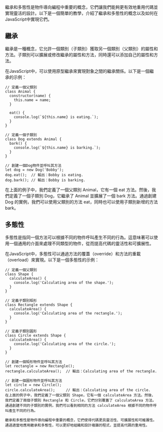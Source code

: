 繼承和多態性是物件導向編程中重要的概念，它們讓我們能夠更有效地重用代碼並實現靈活的設計。以下是一個簡單的教學，介紹了繼承和多態性的概念以及如何在JavaScript中實現它們。
## 繼承
繼承是一種概念，它允許一個類別（子類別）獲取另一個類別（父類別）的屬性和方法。子類別可以擴展或修改繼承的屬性和方法，同時還可以添加自己的屬性和方法。

在JavaScript中，可以使用原型繼承來實現對象之間的繼承關係。以下是一個繼承的示例：
```
// 定義一個父類別
class Animal {
  constructor(name) {
    this.name = name;
  }

  eat() {
    console.log(`${this.name} is eating.`);
  }
}

// 定義一個子類別
class Dog extends Animal {
  bark() {
    console.log(`${this.name} is barking.`);
  }
}

// 創建一個Dog物件並呼叫其方法
let dog = new Dog('Bobby');
dog.eat();  // 輸出：Bobby is eating.
dog.bark(); // 輸出：Bobby is barking.
```
在上面的例子中，我們定義了一個父類別 Animal，它有一個 eat 方法。然後，我們定義了一個子類別 Dog，它繼承了 Animal 並擴展了一個 bark 方法。通過創建 Dog 的實例，我們可以使用父類別的方法 eat，同時也可以使用子類別新增的方法 bark。

## 多態性
多態性是指同一個方法可以根據不同的物件呼叫產生不同的行為。這意味著可以使用一個通用的介面來處理不同類型的物件，從而提高代碼的靈活性和可擴展性。

在JavaScript中，多態性可以通過方法的覆蓋（override）和方法的重載（overload）來實現。以下是一個多態性的示例：
```
// 定義一個父類別
class Shape {
  calculateArea() {
    console.log('Calculating area of the shape.');
  }
}

// 定義子類別矩形
class Rectangle extends Shape {
  calculateArea() {
    console.log('Calculating area of the rectangle.');
  }
}

// 定義子類別圓形
class Circle extends Shape {
  calculateArea() {
    console.log('Calculating area of the circle.');
  }
}

// 創建一個矩形物件並呼叫其方法
let rectangle = new Rectangle();
rectangle.calculateArea();  // 輸出：Calculating area of the rectangle.

// 創建一個圓形物件並呼叫其方法
let circle = new Circle();
circle.calculateArea();     // 輸出：Calculating area of the circle.
在上面的例子中，我們定義了一個父類別 Shape，它有一個 calculateArea 方法。然後，我們定義了兩個子類別 Rectangle 和 Circle，它們分別覆蓋了 calculateArea 方法。通過創建不同的子類別的實例，我們可以看到相同的方法 calculateArea 根據不同的物件呼叫產生不同的行為。

繼承和多態性是物件導向編程中重要的概念，它們使得代碼更具靈活性、可擴展性和可維護性。通過適當地應用繼承和多態性，可以更好地組織和設計複雜的程式，並提高代碼的重用性。
